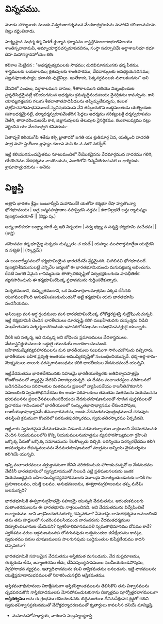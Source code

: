 # విన్నపము.
మూడు శతాబ్దులకు ముందు విశ్వగుణాదర్శమున వేంకటాధ్వరియను మహాకవి కలికాలమహిమ నిట్లు వర్ణించినాడు.

హర్మ్యస్థాన మధర్మ కర్మ వితతే ర్దుర్మాన ధర్మాసనం
శాస్త్రస్తోమలలాటభూలిపిలయః శాంతిస్సవానామపి,
ఆమ్నాయార్థవచస్సమాపనదినం, సంస్థా సదర్చావిధేః
అర్ధాశాజనిభూ రభూ దిహ మహానర్థావహోయం కలిః

కలికాల మెట్టిదన : "అధర్మకృత్యములకు సౌధము; దురభిమానమునకు ధర్మ పీఠము. శాస్త్రములకు లయకాలము; క్రతువులకు శాంతిపాఠము; వేదవాక్కులకు అనధ్యయనదినము; సజ్జనపూజకుహద్దు; ధనాశకు పుట్టినిల్లు. ఇంతేకాదు, పెక్కనర్ధములకు మూలకందము" అని

వేసవిలో ఎండలు, వర్షాకాలమున వానలు, శీతాకాలమున చలియు విజృంభించుట ప్రకృతిసిద్ధమైనట్లే కలియుగమున అధర్మము క్రమవృద్ధినందుటయు నైసర్గికము కావచ్చును. కాని యావజ్జగత్తునకు గలుగు శీతవాతాతపాదిపీడలను తప్పిమ్పలేకున్నను, కంబళ చత్రోపానహాదిసాధనములచే స్వవిషయమున నేని తప్పించుకొన బుద్ధిమంతుడు యత్నించుట సహజధర్మమైనట్లే, ధర్మాధర్మస్వరూపమెఱిగిన పెద్దలు అధర్మము నరికట్టుటకై ధర్మస్వరూపము నెఱిగి, తానాచరించుటయే కాక, జిజ్ఞాసువులకు తెలుపుట నైసర్గికము. కలుకాలుష్యము నట్లు వర్ణించిన యా వేంకటాధ్వరి కవివరుడు-

ఏతాదృశే కలియుగేపి శతేషు కశ్చి
జ్జాతాదరో జగతి యః శ్రుతిమార్గ ఏవ,
యత్కించి దాచరతి పాత్ర మసౌ స్తుతీనాం
శ్లాఘ్యం దురాప మపి కిం న మరౌ నరశ్చేత్

ఇట్టి కలియుగమందుసైతము నూఱుమందిలో నేయొకడైనను వేదమార్గమున నాదరము గలిగి, యేకొంచెము వేదధర్మము నాచరించును, ఎడారిలోని చిన్ననీటిగుంటవలె ఆ ధార్మికుడు శ్లాఘాపాత్రుడగును - అనెను

# విజ్జప్తి

అత్రాపి భారతం శ్రేష్ఠం జంబూద్వీపే మహామునే!
యతోహి కర్మభూ రేషా హ్యతొఽన్యా భోగభూమయః |
అత్ర జన్మసహస్రాణాం సహస్రైరపి సత్తమ |
కదాచిల్లభతే జన్తు ర్మానుష్యం పుణ్యసంచయాత్ || (విష్ణు పు.)

ఆద్య కాలికయా బుద్ధ్యా దూరే శ్వ ఇతి నిర్భయాః |
సర్వ భక్ష్యా న పశ్యన్తి కర్మభూమి మచేతపః || (శాన్తి)

నమోనమః కర్మ భూమ్యై సుకృతం దుష్కృతం చ యత్ |
యస్యాం ముహూర్తమాత్రేణ యుగైరపి న నశ్యతి || (స్కాన్దమ్)

ఈ జంబూద్వీపములో కర్మభూమియైన భారతదేశమే శ్రేష్ఠమైనది. మిగిలినవి భోగభూములే. పుణ్యవిశేషమునుబట్టి ఎన్నివేల జన్మలకో ఈ భారతభూమియందు మనుష్యజన్మ లభించును. రేపటి సంగతి ఏమైన గానిమ్మనుచు తాత్కాలికదృష్టితో సర్వభక్షకులగుచు పాపభీతిలేక వ్యవహరించుచు ఈ కర్మభూమియొక్క ప్రభావమును గుర్తింపలేకున్నారు.

సుకృతముకాని, దుష్కృతముకాని, ఒక ముహూర్తకాలమాత్రము ఎక్కడ చేసినది యుగములకొలది అనుభవింపబడుచుండునో అట్టి కర్మభూమి యగు భారతభూమి వందనీయము.

అనియిట్లు మన ఆర్ష గ్రంధములు మన భారతభూమియొక్క లోకోత్తరప్రశస్తి నుద్ఘోషించుచున్నవి. ఇట్టి కర్మభూమికి చెందిన భారతీయులు దూరదృష్టి కలిగి దుఃఖహేతువగు దుష్కర్మను విడిచి సుఖహేతువగు సత్కర్మనాచరించుచు ఇహపరలోకసుఖము లనుభవింపనర్హులై యున్నారు.

వీరికి ఇది సత్కర్మ, ఇది దుష్కర్మ అని బోధించు ప్రమాణములు వేదశాస్త్రములు. వేదశాస్త్రనిర్ణయములకు బద్ధులై యుండియే అనాదికాలమునుండి ఐహికాముష్మికవ్యవహారములను మన భారతీయులు సుఖముగా సాగించుకొనుచు వచ్చినారు. భారతీయుల ఐహిక ప్రవృత్తి అంతయు ఆముష్మికదృష్టితో  సంబంధించియున్నదే. ధర్మ-అర్థ-కామ-మోక్ష్మములు నాలుగు పరస్పరానుబంధము కలిగి భారతీయుల వేదమతమందే యున్నవి.

ఇట్టివేదమతము భారతదేశమునకు సహజమై భారతీయులెల్లరకు అతివిశ్వాసపాత్రమై కోణకోణములో వ్యాప్తమై నేటికినీ విరాజిల్లుతున్నది. ఈ దేశము మతాంతరస్థుల పరిపాలనలో బడినదిమొదలు పరిపాలకుల మతమును ప్రజలలో వ్యాపింపజేయు రాజనీతినొకదానిని నవలంబించి స్వమతాభినివేశము కల ఆయా పరిపాలకులు తమతమ మతమును నయమునను భయమునను ప్రజలచేనవలంబింపజేయుచు వేదమతదూషణములతో గూడిన పుస్తకములతో ప్రచారము గావించుటలో భారతీయులలో సంస్కృతభాషాభ్యాసము లేకుండపోవుట, రాజకీయభాషాభ్యాసమే జీవనాధారమగుట, అందు వేదమతదూషణగ్రంధములనే చదువుట తటస్థించి క్రమముగా కొందరిలో పరమతపురస్కారము, స్వమతతిరస్కారము ఏర్పడినవి.

ఇట్టివారు స్వమతమైన వేదమతమును విడనాడి పరమతచ్చాయల నాశ్రయించి వేదమతమునకు చెందిన నియమములలోని కొన్ని నియమములనుమాత్రము వ్యవహారసౌఖ్యముగా గ్రహించి ఒక్కొక్క పేరుతో ఒక్కొక్క సమాజమును నెలకొల్పుచు వచ్చిరి. ఇవన్నియు పరస్పరభేదము కలిగి ఐకమత్యము లేకున్నవయినను వేదమతదూషణములో మాత్రము అన్నియు నైకమత్యము కలిగియే యున్నవి.

ఇన్ని మతాంతరములు శత్రుశ్తానముగా దేనిని పరిగణించుచు పోరాడుచున్నవో ఆ వేదమతము నేటికినీ భారతభూమిలో స్వస్వరూపముతో నిలబడి ఎట్టి ప్రతిఘటనలకును జంకక నియమబద్ధమైన ఐహికాముష్మికవ్యవహారములకు మూలమై విరాజిల్లుచుండుటకు దానికి గల ప్రమాణబలము, యుక్తి బలము, అనుభవబలము, ఈశ్వరానుగ్రహబలము తప్ప మరేమి బలమున్నది?

భారతభూమికి ఈశ్వరానుగ్రహీతమై సహజమై యున్నది వేదమతము. ఆగంతుకములగు మతాంతరములును ఈ భారతభూమి నాశ్రయించినవి. అవి వేదమతమును విద్వేషించిటే అన్యాయము. దాని నాక్రమించుతనుగూర్చి చెప్పవలెనా? ఏమతస్థు లామతధర్మము లవలంబించి తమ తమ హద్దులలో సంచరింపవలసియుండ వారందరును వేదమతధర్మముల నిర్మూలింపబూనుట యేమిపని? స్వశరీరాభిమానమువలె స్వమతాభిమానము దోషము కాదే? స్వదేశము పరుల ఆక్రమణమునకు లోనగునపుడు బుద్ధిమంతుల కుపేక్షీయము కానట్లు, స్వమతము పరుల దూషణములకు పాలగునపుడు బుద్ధిమంతుల కుపేక్షణీయము కాదని చెప్పవలెనా?

భారతభూమికి సహజమైన వేదమతము ఆస్తికమత మనబడును. వేద మప్రమాణము, ఈశ్వరుడు లేడు, జన్మాంతరము లేదు, చేసినపుణ్యపాపములు ఫలమీయకుండపోవును, విగ్రహారాధన వ్యర్థము, ఇత్యాదివాదమును కలవి నాస్తికమతము లనబడును. ఇట్టి వాదములను యుక్తిప్రమాణానుభవములతో నిరాకరించునట్టిది ఆస్తికమతము.

ఆస్తికమతాభిమానులు నిరాక్షేపముగా ఆస్తికసిద్ధాంతములను తెలిసికొని తమ విశ్వాసమును దృఢపరచుకొని నాస్తికవాదములకు మోసపోకుండుటకుగాను దిఙ్మాత్రము పూర్వోత్తరభాగములుగా **ఆస్తికత్వము** అను ఈ గ్రంథము రచించబడినది. బిద్ధిమంతులు దీనినుపేక్షింపక శ్రద్ధతో చదివి స్వమతవిశ్వాసప్రకటనముతో వేదోక్తధర్మాచరణముతో కృతార్థులు కావలసిన దనియే మావిజ్ఞప్తి.


 - మమామహోపాధ్యాయ, వారణాసి సుబ్రహ్మణ్యశాస్త్రి.